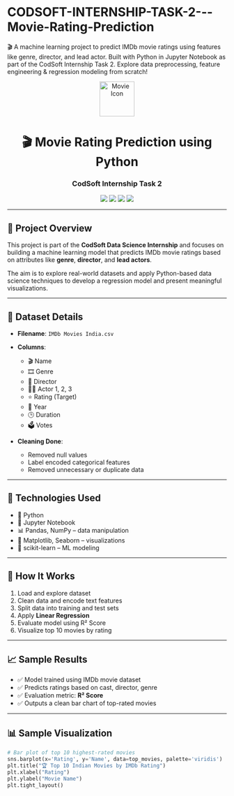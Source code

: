 # CODSOFT-INTERNSHIP-TASK-2---Movie-Rating-Prediction
🎬 A machine learning project to predict IMDb movie ratings using features like genre, director, and lead actor. Built with Python in Jupyter Notebook as part of the CodSoft Internship Task 2. Explore data preprocessing, feature engineering &amp; regression modeling from scratch!

<p align="center">
  <img src="https://img.icons8.com/external-flatart-icons-flat-flatarticons/64/000000/external-movie-review-cinema-flatart-icons-flat-flatarticons.png" alt="Movie Icon" width="80"/>
</p>

<h1 align="center">🎬 Movie Rating Prediction using Python</h1>
<h3 align="center">CodSoft Internship Task 2</h3>

<p align="center">
  <img src="https://img.shields.io/badge/Status-Completed-brightgreen?style=flat-square" />
  <img src="https://img.shields.io/badge/Python-3.9+-blue?style=flat-square&logo=python" />
  <img src="https://img.shields.io/badge/Jupyter-Notebook-orange?style=flat-square&logo=jupyter" />
  <img src="https://img.shields.io/badge/Internship-CodSoft%20%7C%20ShadowFox-red?style=flat-square" />
</p>

---

## 📌 Project Overview

This project is part of the **CodSoft Data Science Internship** and focuses on building a machine learning model that predicts IMDb movie ratings based on attributes like **genre**, **director**, and **lead actors**.

The aim is to explore real-world datasets and apply Python-based data science techniques to develop a regression model and present meaningful visualizations.

---

## 📁 Dataset Details

- **Filename**: `IMDb Movies India.csv`
- **Columns**:
  - 🎬 Name
  - 🎞️ Genre
  - 🎥 Director
  - 🧑‍🎤 Actor 1, 2, 3
  - ⭐ Rating (Target)
  - 📅 Year
  - 🕒 Duration
  - 🗳️ Votes

- **Cleaning Done**:
  - Removed null values  
  - Label encoded categorical features  
  - Removed unnecessary or duplicate data

---

## 🧪 Technologies Used

- 🐍 Python  
- 📓 Jupyter Notebook  
- 📊 Pandas, NumPy – data manipulation  
- 🎨 Matplotlib, Seaborn – visualizations  
- 🧠 scikit-learn – ML modeling  

---

## 🔧 How It Works

1. Load and explore dataset  
2. Clean data and encode text features  
3. Split data into training and test sets  
4. Apply **Linear Regression**  
5. Evaluate model using R² Score  
6. Visualize top 10 movies by rating

---

## 📈 Sample Results

- ✅ Model trained using IMDb movie dataset  
- ✅ Predicts ratings based on cast, director, genre  
- ✅ Evaluation metric: **R² Score**  
- ✅ Outputs a clean bar chart of top-rated movies  

---

## 📊 Sample Visualization

```python
# Bar plot of top 10 highest-rated movies
sns.barplot(x='Rating', y='Name', data=top_movies, palette='viridis')
plt.title("🏆 Top 10 Indian Movies by IMDb Rating")
plt.xlabel("Rating")
plt.ylabel("Movie Name")
plt.tight_layout()

